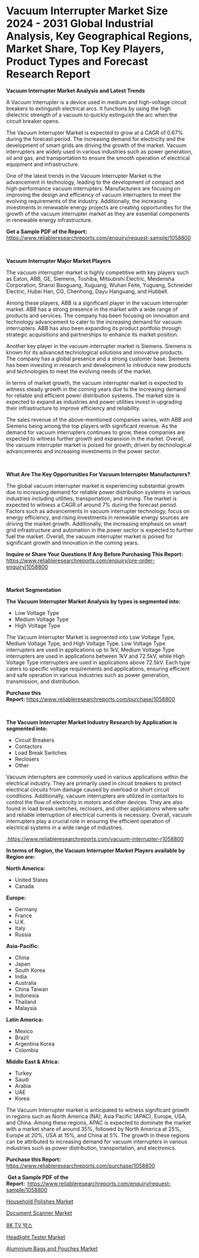 <p><h1>Vacuum Interrupter Market Size 2024 - 2031 Global Industrial Analysis, Key Geographical Regions, Market Share, Top Key Players, Product Types and Forecast Research Report</h1></p><p><strong>Vacuum Interrupter Market Analysis and Latest Trends</strong></p>
<p><p>A Vacuum Interrupter is a device used in medium and high-voltage circuit breakers to extinguish electrical arcs. It functions by using the high dielectric strength of a vacuum to quickly extinguish the arc when the circuit breaker opens.</p><p>The Vacuum Interrupter Market is expected to grow at a CAGR of 0.67% during the forecast period. The increasing demand for electricity and the development of smart grids are driving the growth of the market. Vacuum interrupters are widely used in various industries such as power generation, oil and gas, and transportation to ensure the smooth operation of electrical equipment and infrastructure.</p><p>One of the latest trends in the Vacuum Interrupter Market is the advancement in technology, leading to the development of compact and high-performance vacuum interrupters. Manufacturers are focusing on improving the design and efficiency of vacuum interrupters to meet the evolving requirements of the industry. Additionally, the increasing investments in renewable energy projects are creating opportunities for the growth of the vacuum interrupter market as they are essential components in renewable energy infrastructure.</p></p>
<p><strong>Get a Sample PDF of the Report:&nbsp;</strong> <a href="https://www.reliableresearchreports.com/enquiry/request-sample/1058800">https://www.reliableresearchreports.com/enquiry/request-sample/1058800</a></p>
<p>&nbsp;</p>
<p><strong>Vacuum Interrupter Major Market Players</strong></p>
<p><p>The vacuum interrupter market is highly competitive with key players such as Eaton, ABB, GE, Siemens, Toshiba, Mitsubishi Electric, Meidensha Corporation, Shanxi Baoguang, Xuguang, Wuhan Feite, Yuguang, Schneider Electric, Hubei Han, CG, Chenhong, Dayu Hanguang, and Hubbell. </p><p>Among these players, ABB is a significant player in the vacuum interrupter market. ABB has a strong presence in the market with a wide range of products and services. The company has been focusing on innovation and technology advancement to cater to the increasing demand for vacuum interrupters. ABB has also been expanding its product portfolio through strategic acquisitions and partnerships to enhance its market position.</p><p>Another key player in the vacuum interrupter market is Siemens. Siemens is known for its advanced technological solutions and innovative products. The company has a global presence and a strong customer base. Siemens has been investing in research and development to introduce new products and technologies to meet the evolving needs of the market.</p><p>In terms of market growth, the vacuum interrupter market is expected to witness steady growth in the coming years due to the increasing demand for reliable and efficient power distribution systems. The market size is expected to expand as industries and power utilities invest in upgrading their infrastructure to improve efficiency and reliability.</p><p>The sales revenue of the above-mentioned companies varies, with ABB and Siemens being among the top players with significant revenue. As the demand for vacuum interrupters continues to grow, these companies are expected to witness further growth and expansion in the market. Overall, the vacuum interrupter market is poised for growth, driven by technological advancements and increasing investments in the power sector.</p></p>
<p>&nbsp;</p>
<p><strong>What Are The Key Opportunities For Vacuum Interrupter Manufacturers?</strong></p>
<p><p>The global vacuum interrupter market is experiencing substantial growth due to increasing demand for reliable power distribution systems in various industries including utilities, transportation, and mining. The market is expected to witness a CAGR of around 7% during the forecast period. Factors such as advancements in vacuum interrupter technology, focus on energy efficiency, and rising investments in renewable energy sources are driving the market growth. Additionally, the increasing emphasis on smart grid infrastructure and automation in the power sector is expected to further fuel the market. Overall, the vacuum interrupter market is poised for significant growth and innovation in the coming years.</p></p>
<p><strong>Inquire or Share Your Questions If Any Before Purchasing This Report:</strong> <a href="https://www.reliableresearchreports.com/enquiry/pre-order-enquiry/1058800">https://www.reliableresearchreports.com/enquiry/pre-order-enquiry/1058800</a></p>
<p>&nbsp;</p>
<p><strong>Market Segmentation</strong></p>
<p><strong>The Vacuum Interrupter Market Analysis by types is segmented into:</strong></p>
<p><ul><li>Low Voltage Type</li><li>Medium Voltage Type</li><li>High Voltage Type</li></ul></p>
<p><p>The Vacuum Interrupter Market is segmented into Low Voltage Type, Medium Voltage Type, and High Voltage Type. Low Voltage Type interrupters are used in applications up to 1kV, Medium Voltage Type interrupters are used in applications between 1kV and 72.5kV, while High Voltage Type interrupters are used in applications above 72.5kV. Each type caters to specific voltage requirements and applications, ensuring efficient and safe operation in various industries such as power generation, transmission, and distribution.</p></p>
<p><strong>Purchase this Report:&nbsp;</strong><a href="https://www.reliableresearchreports.com/purchase/1058800">https://www.reliableresearchreports.com/purchase/1058800</a></p>
<p>&nbsp;</p>
<p><strong>The Vacuum Interrupter Market Industry Research by Application is segmented into:</strong></p>
<p><ul><li>Circuit Breakers</li><li>Contactors</li><li>Load Break Switches</li><li>Reclosers</li><li>Other</li></ul></p>
<p><p>Vacuum interrupters are commonly used in various applications within the electrical industry. They are primarily used in circuit breakers to protect electrical circuits from damage caused by overload or short circuit conditions. Additionally, vacuum interrupters are utilized in contactors to control the flow of electricity in motors and other devices. They are also found in load break switches, reclosers, and other applications where safe and reliable interruption of electrical currents is necessary. Overall, vacuum interrupters play a crucial role in ensuring the efficient operation of electrical systems in a wide range of industries.</p></p>
<p><a href="https://www.reliableresearchreports.com/vacuum-interrupter-r1058800">&nbsp;https://www.reliableresearchreports.com/vacuum-interrupter-r1058800</a></p>
<p><strong>In terms of Region, the Vacuum Interrupter Market Players available by Region are:</strong></p>
<p>
    <p> <strong> North America: </strong>
        <ul>
            <li>United States</li>
            <li>Canada</li>
        </ul>
        </p> 
    <p> <strong> Europe: </strong>
        <ul>
            <li>Germany</li>
            <li>France</li>
            <li>U.K.</li>
            <li>Italy</li>
            <li>Russia</li>
        </ul>
        </p> 
    <p> <strong> Asia-Pacific: </strong>
        <ul>
            <li>China</li>
            <li>Japan</li>
            <li>South Korea</li>
            <li>India</li>
            <li>Australia</li>
            <li>China Taiwan</li>
            <li>Indonesia</li>
            <li>Thailand</li>
            <li>Malaysia</li>
        </ul>
        </p> 
    <p> <strong> Latin America: </strong>
        <ul>
            <li>Mexico</li>
            <li>Brazil</li>
            <li>Argentina Korea</li>
            <li>Colombia</li>
        </ul>
        </p> 
    <p> <strong> Middle East & Africa: </strong>
        <ul>
            <li>Turkey</li>
            <li>Saudi</li>
            <li>Arabia</li>
            <li>UAE</li>
            <li>Korea</li>
        </ul>
    </p>
    </p>
<p><p>The Vacuum Interrupter market is anticipated to witness significant growth in regions such as North America (NA), Asia Pacific (APAC), Europe, USA, and China. Among these regions, APAC is expected to dominate the market with a market share of around 35%, followed by North America at 25%, Europe at 20%, USA at 15%, and China at 5%. The growth in these regions can be attributed to increasing demand for vacuum interrupters in various industries such as power distribution, transportation, and electronics.</p></p>
<p><strong>Purchase this Report: </strong><a href="https://www.reliableresearchreports.com/purchase/1058800">https://www.reliableresearchreports.com/purchase/1058800</a></p>
<p>&nbsp;<strong>Get a Sample PDF of the Report:&nbsp;&nbsp;</strong><a href="https://www.reliableresearchreports.com/enquiry/request-sample/1058800">https://www.reliableresearchreports.com/enquiry/request-sample/1058800</a></p>
<p><strong></strong></p>
<p><p><a href="https://issuu.com/reportprime-2/docs/household-polishes-market-size-2030.pptx">Household Polishes Market</a></p><p><a href="https://github.com/derrinmiltonellis35gcl/Market-Research-Report-List-2/blob/main/document-scanner-market.md">Document Scanner Market</a></p><p><a href="https://github.com/bunxhcci35271755/Market-Research-Report-List-1/blob/main/810346919738.md">8K TV 박스</a></p><p><a href="https://github.com/Sherrillcrooksxa8i18ucf2m/Market-Research-Report-List-2/blob/main/headlight-tester-market.md">Headlight Tester Market</a></p><p><a href="https://issuu.com/reportprime-2/docs/aluminium-bags-and-pouches-market-size-2030.pptx">Aluminium Bags and Pouches Market</a></p></p>
